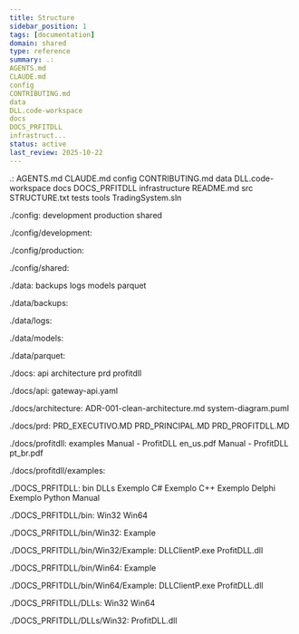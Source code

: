 ```yaml
---
title: Structure
sidebar_position: 1
tags: [documentation]
domain: shared
type: reference
summary: .:
AGENTS.md
CLAUDE.md
config
CONTRIBUTING.md
data
DLL.code-workspace
docs
DOCS_PRFITDLL
infrastruct...
status: active
last_review: 2025-10-22
---
```



.:
AGENTS.md
CLAUDE.md
config
CONTRIBUTING.md
data
DLL.code-workspace
docs
DOCS_PRFITDLL
infrastructure
README.md
src
STRUCTURE.txt
tests
tools
TradingSystem.sln

./config:
development
production
shared

./config/development:

./config/production:

./config/shared:

./data:
backups
logs
models
parquet

./data/backups:

./data/logs:

./data/models:

./data/parquet:

./docs:
api
architecture
prd
profitdll

./docs/api:
gateway-api.yaml

./docs/architecture:
ADR-001-clean-architecture.md
system-diagram.puml

./docs/prd:
PRD_EXECUTIVO.MD
PRD_PRINCIPAL.MD
PRD_PROFITDLL.MD

./docs/profitdll:
examples
Manual - ProfitDLL en_us.pdf
Manual - ProfitDLL pt_br.pdf

./docs/profitdll/examples:

./DOCS_PRFITDLL:
bin
DLLs
Exemplo C#
Exemplo C++
Exemplo Delphi
Exemplo Python
Manual

./DOCS_PRFITDLL/bin:
Win32
Win64

./DOCS_PRFITDLL/bin/Win32:
Example

./DOCS_PRFITDLL/bin/Win32/Example:
DLLClientP.exe
ProfitDLL.dll

./DOCS_PRFITDLL/bin/Win64:
Example

./DOCS_PRFITDLL/bin/Win64/Example:
DLLClientP.exe
ProfitDLL.dll

./DOCS_PRFITDLL/DLLs:
Win32
Win64

./DOCS_PRFITDLL/DLLs/Win32:
ProfitDLL.dll
